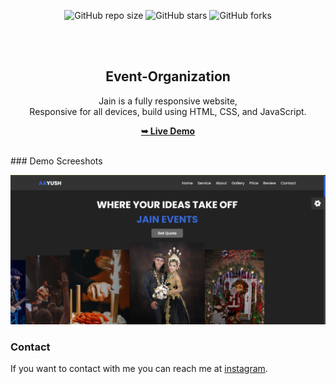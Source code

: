   <div align="center">
  
  ![GitHub repo size](https://img.shields.io/github/repo-size/codewithsadee/grilli)
  ![GitHub stars](https://img.shields.io/github/stars/codewithsadee/grilli?style=social)
  ![GitHub forks](https://img.shields.io/github/forks/codewithsadee/grilli?style=social)
 
  

  <br />
  <br />

  <h2 align="center">Event-Organization</h2>

  Jain is a fully responsive   website, <br/>Responsive for all devices, build using HTML, CSS, and JavaScript.

  <a href="event-organization.netlify.app"><strong>➥ Live Demo</strong></a>

</div>
<br/>
### Demo Screeshots

![ Event Desktop Demo](./images/ss.png "Desktop Demo")

### Contact

If you want to contact with me you can reach me at [instagram](https://www.instagram.com/aayush.ajs).
